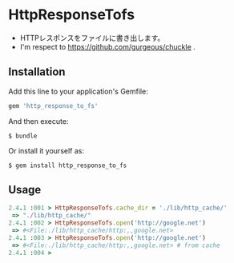 # HttpResponseTofs
* HTTPレスポンスをファイルに書き出します。
* I'm respect to https://github.com/gurgeous/chuckle .

## Installation

Add this line to your application's Gemfile:

```ruby
gem 'http_response_to_fs'
```

And then execute:

    $ bundle

Or install it yourself as:

    $ gem install http_response_to_fs

## Usage
```ruby
2.4.1 :001 > HttpResponseTofs.cache_dir = './lib/http_cache/'
 => "./lib/http_cache/"
2.4.1 :002 > HttpResponseTofs.open('http://google.net')
 => #<File:./lib/http_cache/http:,,google.net>
2.4.1 :003 > HttpResponseTofs.open('http://google.net')
 => #<File:./lib/http_cache/http:,,google.net> # from cache
2.4.1 :004 >
```
